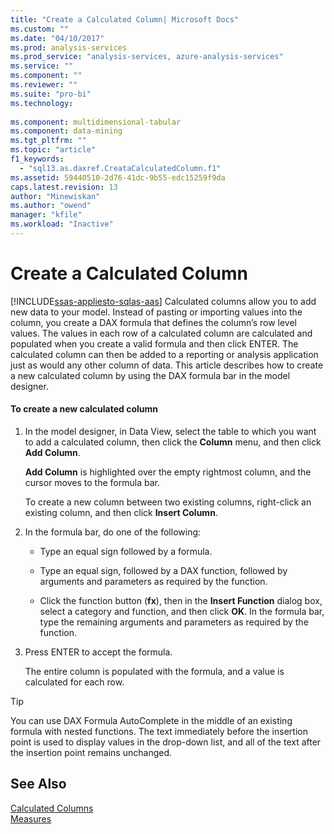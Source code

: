 ```yaml
---
title: "Create a Calculated Column| Microsoft Docs"
ms.custom: ""
ms.date: "04/10/2017"
ms.prod: analysis-services
ms.prod_service: "analysis-services, azure-analysis-services"
ms.service: ""
ms.component: ""
ms.reviewer: ""
ms.suite: "pro-bi"
ms.technology: 
  
ms.component: multidimensional-tabular
ms.component: data-mining
ms.tgt_pltfrm: ""
ms.topic: "article"
f1_keywords: 
  - "sql13.as.daxref.CreataCalculatedColumn.f1"
ms.assetid: 59440510-2d76-41dc-9b55-edc15259f9da
caps.latest.revision: 13
author: "Minewiskan"
ms.author: "owend"
manager: "kfile"
ms.workload: "Inactive"
---
```

# Create a Calculated Column
[!INCLUDE[ssas-appliesto-sqlas-aas](../../includes/ssas-appliesto-sqlas-aas.md)]
  Calculated columns allow you to add new data to your model. Instead of pasting or importing values into the column, you create a DAX formula that defines the column’s row level values. The values in each row of a calculated column are calculated and populated when you create a valid formula and then click ENTER. The calculated column can then be added to a reporting or analysis application just as would any other column of data. This article describes how to create a new calculated column by using the DAX formula bar in the model designer.  
  
#### To create a new calculated column  
  
1.  In the model designer, in Data View, select the table to which you want to add a calculated column, then click the **Column** menu, and then click **Add Column**.  
  
     **Add Column** is highlighted over the empty rightmost column, and the cursor moves to the formula bar.  
  
     To create a new column between two existing columns, right-click an existing column, and then click **Insert Column**.  
  
2.  In the formula bar, do one of the following:  
  
    -   Type an equal sign followed by a formula.  
  
    -   Type an equal sign, followed by a DAX function, followed by arguments and parameters as required by the function.  
  
    -   Click the function button (**fx**), then in the **Insert Function** dialog box, select a category and function, and then click **OK**. In the formula bar, type the remaining arguments and parameters as required by the function.  
  
3.  Press ENTER to accept the formula.  
  
     The entire column is populated with the formula, and a value is calculated for each row.  
  
> [!TIP]  
>  You can use DAX Formula AutoComplete in the middle of an existing formula with nested functions. The text immediately before the insertion point is used to display values in the drop-down list, and all of the text after the insertion point remains unchanged.  
  
## See Also  
 [Calculated Columns](../../analysis-services/tabular-models/ssas-calculated-columns.md)   
 [Measures](../../analysis-services/tabular-models/measures-ssas-tabular.md)  
  
  
